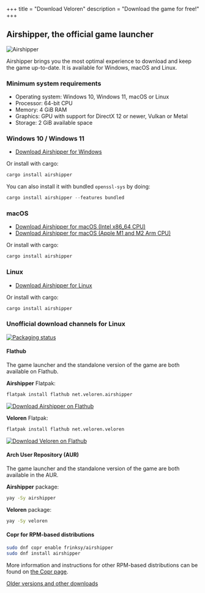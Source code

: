+++
title = "Download Veloren"
description = "Download the game for free!"
+++

## Airshipper, the official game launcher

![Airshipper](/airshipper.png)

Airshipper brings you the most optimal experience to download and keep the game up-to-date.
It is available for Windows, macOS and Linux.

### Minimum system requirements

- Operating system: Windows 10, Windows 11, macOS or Linux
- Processor: 64-bit CPU
- Memory: 4 GiB RAM
- Graphics: GPU with support for DirectX 12 or newer, Vulkan or Metal
- Storage: 2 GiB available space

### Windows 10 / Windows 11

- [Download Airshipper for Windows](https://gitlab.com/veloren/airshipper/-/releases/permalink/latest/downloads/binaries/windows-installer-x86_64)

Or install with cargo:

```powershell
cargo install airshipper
```

You can also install it with bundled `openssl-sys` by doing:

```powershell
cargo install airshipper --features bundled
```

### macOS

- [Download Airshipper for macOS (Intel x86_64 CPU)](https://gitlab.com/veloren/airshipper/-/releases/permalink/latest/downloads/binaries/macos-client-x86_64)
- [Download Airshipper for macOS (Apple M1 and M2 Arm CPU)](https://gitlab.com/veloren/airshipper/-/releases/permalink/latest/downloads/binaries/macos-client-aarch64)

Or install with cargo:

```bash
cargo install airshipper
```

### Linux

- [Download Airshipper for Linux](https://gitlab.com/veloren/airshipper/-/releases/permalink/latest/downloads/binaries/linux-client-x86_64)

Or install with cargo:

```bash
cargo install airshipper
```

### Unofficial download channels for Linux

[![Packaging status](https://repology.org/badge/vertical-allrepos/airshipper.svg?header=Airshipper%20packaging%20status&columns=3)](https://repology.org/project/airshipper/versions)

#### Flathub

The game launcher and the standalone version of the game are both available on Flathub.

**Airshipper** Flatpak:

```bash
flatpak install flathub net.veloren.airshipper
```

[![Download Airshipper on Flathub](https://flathub.org/api/badge?svg&locale=en)](https://flathub.org/apps/net.veloren.airshipper)

**Veloren** Flatpak:

```bash
flatpak install flathub net.veloren.veloren
```

[![Download Veloren on Flathub](https://flathub.org/api/badge?svg&locale=en)](https://flathub.org/apps/net.veloren.veloren)

#### Arch User Repository (AUR)

The game launcher and the standalone version of the game are both available in the AUR.

**Airshipper** package:

```bash
yay -Sy airshipper
```

**Veloren** package:

```bash
yay -Sy veloren
```

#### Copr for RPM-based distributions

```bash
sudo dnf copr enable frinksy/airshipper
sudo dnf install airshipper
```

More information and instructions for other RPM-based distributions
can be found on [the Copr page](https://copr.fedorainfracloud.org/coprs/frinksy/airshipper/).

[Older versions and other downloads](@/download-other.md)

